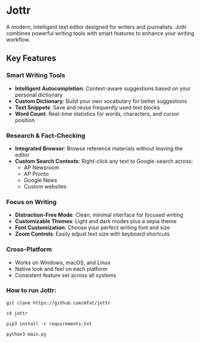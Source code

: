 # Jottr

A modern, intelligent text editor designed for writers and journalists. Jottr combines powerful writing tools with smart features to enhance your writing workflow.


## Key Features

### Smart Writing Tools
- **Intelligent Autocompletion**: Context-aware suggestions based on your personal dictionary
- **Custom Dictionary**: Build your own vocabulary for better suggestions
- **Text Snippets**: Save and reuse frequently used text blocks
- **Word Count**: Real-time statistics for words, characters, and cursor position

### Research & Fact-Checking
- **Integrated Browser**: Browse reference materials without leaving the editor
- **Custom Search Contexts**: Right-click any text to Google-search across:
  - AP Newsroom
  - AP Pronto
  - Google News
  - Custom websites
    
### Focus on Writing
- **Distraction-Free Mode**: Clean, minimal interface for focused writing
- **Customizable Themes**: Light and dark modes plus a sepia theme
- **Font Customization**: Choose your perfect writing font and size
- **Zoom Controls**: Easily adjust text size with keyboard shortcuts

### Cross-Platform
- Works on Windows, macOS, and Linux
- Native look and feel on each platform
- Consistent feature set across all systems


### How to run Jottr:
`git clone https://github.com/mfat/jottr`

`cd jottr`

`pip3 install -r requirements.txt`

`python3 main.py`
